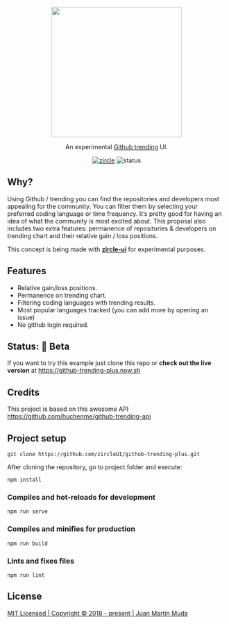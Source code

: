 <p align="center">
    <img src="https://raw.githubusercontent.com/zircleUI/github-trending-plus/master/public/screen-logo.png" width="300">
</p>
<p align="center">
  An experimental <a href="https://github.com/trending">Github trending</a> UI.
</p>
<p align="center">
  <a href="https://github.com/zircleUI/zircleUI"><img alt="zircle" src="https://img.shields.io/badge/zircle-1.x-brightgreen.svg"></a>
  <img alt="status" src="https://img.shields.io/badge/status-beta-orange.svg">
</p>

## Why?
Using Github / trending you can find the repositories and developers most appealing for the community. You can filter them by selecting your preferred coding language or time frequency. It’s pretty good for having an idea of what the community is most excited about. This proposal also includes two extra features: permanence of repositories & developers on trending chart and their relative gain / loss positions.

This concept is being made with [**zircle-ui**](https://github.com/zircleUI/zircleUI) for experimental purposes.

## Features
- Relative gain/loss positions.
- Permanence on trending chart.
- Filtering coding languages with trending results.
- Most popular languages tracked (you can add more by opening an issue)
- No github login required.

## Status: 🌱 Beta
If you want to try this example just clone this repo or **check out the live version** at https://github-trending-plus.now.sh

## Credits
This project is based on this awesome API https://github.com/huchenme/github-trending-api

## Project setup

```
git clone https://github.com/zircleUI/github-trending-plus.git
```

After cloning the repository, go to project folder and execute:

```
npm install
```

### Compiles and hot-reloads for development
```
npm run serve
```

### Compiles and minifies for production
```
npm run build
```

### Lints and fixes files
```
npm run lint
```

## License
[MIT Licensed | Copyright © 2018 - present | Juan Martín Muda](https://raw.githubusercontent.com/zircleUI/github-trending-plus/master/LICENSE)
